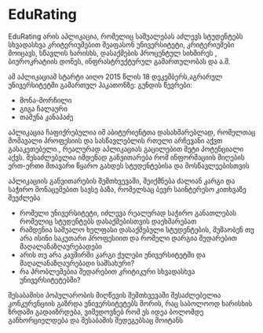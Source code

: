 # EduRating
   EduRating არის აპლიკაცია, რომელიც საშუალებას აძლევს სტუდენტებს სხვადასხვა კრიტერიუმებით შეაფასონ უნივერსიტეტი, კრიტერიუმები მოიცავს, სწავლის ხარისხს, დასაქმების პროცენტულ სიხშირეს , ბიუროკრატიის დონეს, ინფრასტრუქტურულ გამართულობას და ა.შ.         
   
   ამ აპლიკაციამ სტარტი აიღო 2015 წლის 18 დეკემბერს,აგრარულ უნივერსიტეტში გამართულ ჰაკათონზე:
   გუნდის წევრები:
   <ul>
   <li>მონა-მორჩილი</li>
    <li>გიგა ჩალაური</i>
    <li> თამუნა კანაპაძე</li>
   </ul>

   
   აპლიკაცია ჩაფიქრებულია იმ აბიტურიენტთა დასახმარებლად, რომელთაც მომავალი პროფესიის და სასწავლებლის რთული არჩევანი აქვთ გასაკეთებელი.,
   რეალურად აპლიკაციას გაცილებით მეტი პოტენციალი აქვს.  შესაძლებელია იმდენად განვითარება რომ ინფორმაციის მიღების ერთ-ერთი მთავარი წყარო
   გახდეს სტუდენტებისა და მოსწავლეებისთვის
  
   აპლიკაციის განვითარების შემთხვევაში, შეიქმნება ძალიან კარგი და საჭირო მონაცემებით სავსე ბაზა, რომელსაც ბევრ საინტერესო კითხვაზე შეეძლება 
    <ul>
     <li> რომელი უნივერსიტეტი, იძლევა რეალურად საჭირო განათლებას რომელიც სტუდენტებს დასაქმებისთვის დაეხმარებათ</li>
    <li> რამდენია საშუალო ხელფასი დასაქმებული სტუდენტების, მუშაობენ თუ არა ისინი საკუთარი პროფესიით და რომელი დარგია შედარებით მაღალანაზღაურებადები</i>
    <li> არის თუ არა კავშირში კარგი ქულები უნივერსიტეტში და მაღალანაზღაურებადი სამსახური?</li>
    <li>რა პრობლემებია შედარებით კრიტიკური სხვადასხვა უნივერსიტეტებში?</li>
   </ul>
   შესაბამისი პოპულარობის მიღწევის შემთხვევაში შესაძლებელია კონკურენციის გაზრდა უნივერსიტეტებს შორის, რაც საბოლოოდ ხარისხის ზრდაში გადაიზრდება, ვიმედოვნებ რომ  ეს იდეა ბოლომდე განხორციელდება და შესაბამის შედეგებსაც მოიტანს
